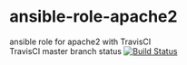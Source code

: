# ansible-role-apache2
ansible role for apache2 with TravisCI  
TravisCI master branch status 
[![Build Status](https://travis-ci.com/githubfoam/ansible-role-apache2.svg?branch=master)](https://travis-ci.com/githubfoam/ansible-role-apache2)
